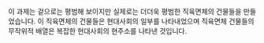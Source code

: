 이 과제는 겉으로는 평범해 보이지만 실제로는 더더욱 평범한 직육면체의 건물들을 만들었습니다.
이 직육면체의 건물들은 현대사회의 일부를 나타내었으며 직육면체 건물들의 무작위적 배열은 복잡한 현대사회의 현주소를 나타낸 것입니다.
